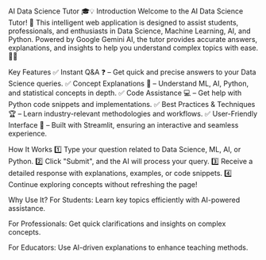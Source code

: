AI Data Science Tutor 🎓💡
Introduction
Welcome to the AI Data Science Tutor! 🚀 This intelligent web application is designed to assist students, professionals, and enthusiasts in Data Science, Machine Learning, AI, and Python. Powered by Google Gemini AI, the tutor provides accurate answers, explanations, and insights to help you understand complex topics with ease. 🧠✨

Key Features
✅ Instant Q&A ❓ – Get quick and precise answers to your Data Science queries.
✅ Concept Explanations 📖 – Understand ML, AI, Python, and statistical concepts in depth.
✅ Code Assistance 💻 – Get help with Python code snippets and implementations.
✅ Best Practices & Techniques 🏆 – Learn industry-relevant methodologies and workflows.
✅ User-Friendly Interface 🌟 – Built with Streamlit, ensuring an interactive and seamless experience.

How It Works
1️⃣ Type your question related to Data Science, ML, AI, or Python.
2️⃣ Click "Submit", and the AI will process your query.
3️⃣ Receive a detailed response with explanations, examples, or code snippets.
4️⃣ Continue exploring concepts without refreshing the page!

Why Use It?
For Students: Learn key topics efficiently with AI-powered assistance.

For Professionals: Get quick clarifications and insights on complex concepts.

For Educators: Use AI-driven explanations to enhance teaching methods.
